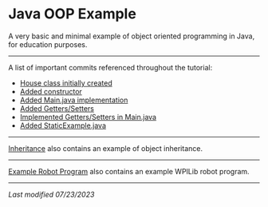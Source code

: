 # Java OOP Example

A very basic and minimal example of object oriented programming in Java, for education purposes. 

---

A list of important commits referenced throughout the tutorial:
- [House class initially created](https://github.com/Braykoff/Java-OOP-Example/blob/166f4db4f3fcf92215d25b408954f36270c211fd/House.java)
- [Added constructor](https://github.com/Braykoff/Java-OOP-Example/blob/78c4daa1056591323b068c2c5779256582a5d239/House.java)
- [Added Main.java implementation](https://github.com/Braykoff/Java-OOP-Example/blob/d2ee4b801bde1fa29ddad35486ea75e7cd207b0d/Main.java)
- [Added Getters/Setters](https://github.com/Braykoff/Java-OOP-Example/blob/7e9d6e475980c3e1fb3aacf3759d089cefc0d6d5/House.java)
- [Implemented Getters/Setters in Main.java](https://github.com/Braykoff/Java-OOP-Example/blob/92d5aee42c09f98a29b50c10eb66acb6f9b5cf61/Main.java)
- [Added StaticExample.java](https://github.com/Braykoff/Java-OOP-Example/blob/3f48b2e7db1d9d7128bb3c23014e3dfe19ea88b2/StaticExample.java)

---

[Inheritance](/Inheritance) also contains an example of object inheritance.

---

[Example Robot Program](/Example%20Robot%20Program) also contains an example WPILib robot program.

---

*Last modified 07/23/2023*
